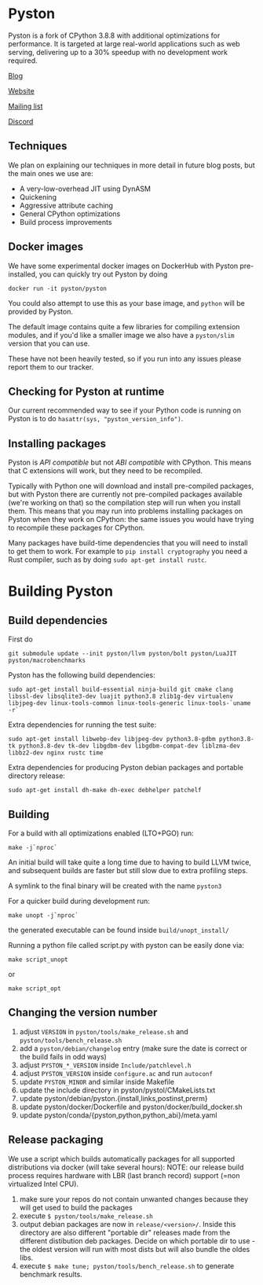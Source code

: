 # Pyston

Pyston is a fork of CPython 3.8.8 with additional optimizations for performance.  It is targeted at large real-world applications such as web serving, delivering up to a 30% speedup with no development work required.

[Blog](https://blog.pyston.org/)

[Website](https://pyston.org/)

[Mailing list](http://eepurl.com/hops6n)

[Discord](https://discord.gg/S7gsqnb)

## Techniques

We plan on explaining our techniques in more detail in future blog posts, but the main ones we use are:

- A very-low-overhead JIT using DynASM
- Quickening
- Aggressive attribute caching
- General CPython optimizations
- Build process improvements

## Docker images

We have some experimental docker images on DockerHub with Pyston pre-installed, you can quickly try out Pyston by doing

```
docker run -it pyston/pyston
```

You could also attempt to use this as your base image, and `python` will be provided by Pyston.

The default image contains quite a few libraries for compiling extension modules, and if you'd like a smaller image we also have a `pyston/slim` version that you can use.

These have not been heavily tested, so if you run into any issues please report them to our tracker.

## Checking for Pyston at runtime

Our current recommended way to see if your Python code is running on Pyston is to do `hasattr(sys, "pyston_version_info")`.

## Installing packages

Pyston is *API compatible* but not *ABI compatible* with CPython. This means that C extensions will work, but they need to be recompiled.

Typically with Python one will download and install pre-compiled packages, but with Pyston there are currently not pre-compiled packages available (we're working on that) so the compilation step will run when you install them. This means that you may run into problems installing packages on Pyston when they work on CPython: the same issues you would have trying to recompile these packages for CPython.

Many packages have build-time dependencies that you will need to install to get them to work. For example to `pip install cryptography` you need a Rust compiler, such as by doing `sudo apt-get install rustc`.

# Building Pyston

## Build dependencies

First do

```
git submodule update --init pyston/llvm pyston/bolt pyston/LuaJIT pyston/macrobenchmarks
```

Pyston has the following build dependencies:

```
sudo apt-get install build-essential ninja-build git cmake clang libssl-dev libsqlite3-dev luajit python3.8 zlib1g-dev virtualenv libjpeg-dev linux-tools-common linux-tools-generic linux-tools-`uname -r`
```

Extra dependencies for running the test suite:
```
sudo apt-get install libwebp-dev libjpeg-dev python3.8-gdbm python3.8-tk python3.8-dev tk-dev libgdbm-dev libgdbm-compat-dev liblzma-dev libbz2-dev nginx rustc time
```

Extra dependencies for producing Pyston debian packages and portable directory release:
```
sudo apt-get install dh-make dh-exec debhelper patchelf
```

## Building

For a build with all optimizations enabled (LTO+PGO) run:

```
make -j`nproc`
```

An initial build will take quite a long time due to having to build LLVM twice, and subsequent builds are faster but still slow due to extra profiling steps.

A symlink to the final binary will be created with the name `pyston3`

For a quicker build during development run:
```
make unopt -j`nproc`
```
the generated executable can be found inside `build/unopt_install/`

Running a python file called script.py with pyston can be easily done via:
```
make script_unopt
```
or
```
make script_opt
```

## Changing the version number
1. adjust `VERSION` in `pyston/tools/make_release.sh` and `pyston/tools/bench_release.sh`
2. add a `pyston/debian/changelog` entry (make sure the date is correct or the build fails in odd ways)
3. adjust `PYSTON_*_VERSION` inside `Include/patchlevel.h`
4. adjust `PYSTON_VERSION` inside `configure.ac` and run `autoconf`
5. update `PYSTON_MINOR` and similar inside Makefile
6. update the include directory in pyston/pystol/CMakeLists.txt
7. update pyston/debian/pyston.{install,links,postinst,prerm}
8. update pyston/docker/Dockerfile and pyston/docker/build_docker.sh
9. update pyston/conda/{pyston,python,python_abi}/meta.yaml

## Release packaging
We use a script which builds automatically packages for all supported distributions via docker (will take several hours):
NOTE: our release build process requires hardware with LBR (last branch record) support (=non virtualized Intel CPU).
1. make sure your repos do not contain unwanted changes because they will get used to build the packages
2. execute `$ pyston/tools/make_release.sh`
3. output debian packages are now in `release/<version>/`.
   Inside this directory are also different "portable dir" releases made from the different distibution deb packages.
   Decide on which portable dir to use - the oldest version will run with most dists but will also bundle the oldes libs.
4. execute `$ make tune; pyston/tools/bench_release.sh` to generate benchmark results.
